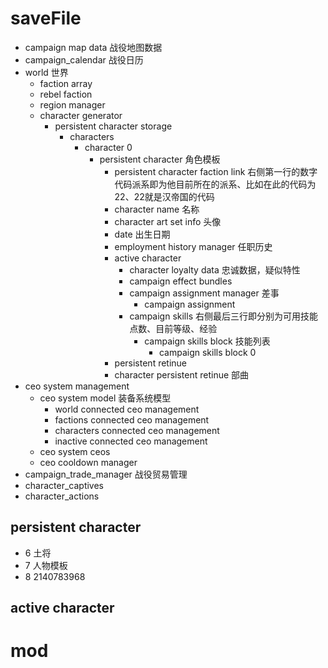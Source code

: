 ﻿# saveFile
- campaign map data 战役地图数据
- campaign_calendar 战役日历
- world 世界
    - faction array
    - rebel faction
    - region manager
    - character generator
        - persistent character storage 
            - characters
                - character 0
                    - persistent character 角色模板
                        - persistent character faction link 右侧第一行的数字代码派系即为他目前所在的派系、比如在此的代码为22、22就是汉帝国的代码
                        - character name 名称
                        - character art set info 头像
                        - date 出生日期
                        - employment history manager 任职历史
                        - active character
                            - character loyalty data 忠诚数据，疑似特性
                            - campaign effect bundles
                            - campaign assignment manager 差事
                                - campaign assignment
                            - campaign skills 右侧最后三行即分别为可用技能点数、目前等级、经验
                                - campaign skills block 技能列表
                                    - campaign skills block 0
                        - persistent retinue
                        - character persistent retinue 部曲
- ceo system management
    - ceo system model 装备系统模型
        - world connected ceo management
        - factions connected ceo management
        - characters connected ceo management
        - inactive connected ceo management
    - ceo system ceos
    - ceo cooldown manager
- campaign_trade_manager 战役贸易管理
- character_captives
- character_actions

## persistent character

- 6 土将
- 7 人物模板
- 8 2140783968

## active character



# mod

